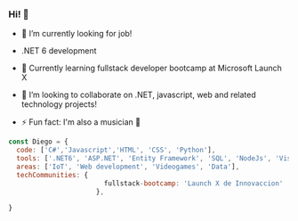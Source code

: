 ### Hi! 👋 

- 🔭 I’m currently looking for job!  
- .NET 6 development
- 🌱 Currently learning fullstack developer bootcamp at Microsoft Launch X
- 👯 I’m looking to collaborate on .NET, javascript, web and related technology projects! 

- ⚡ Fun fact: I'm also a musician 🤘

```js
const Diego = {
  code: ['C#','Javascript','HTML', 'CSS', 'Python'], 
  tools: ['.NET6', 'ASP.NET', 'Entity Framework', 'SQL', 'NodeJs', 'Visual Studio 2019', 'VSCode', 'Unity'],
  areas: ['IoT', 'Web development', 'Videogames', 'Data'],
  techCommunities: {
                        fullstack-bootcamp: 'Launch X de Innovaccion'
                      },
  
}
```

